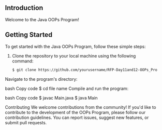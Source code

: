 ## Introduction

Welcome to the Java OOPs Program! 

## Getting Started

To get started with the Java OOPs Program, follow these simple steps:

1. Clone the repository to your local machine using the following command:

   ```bash
   $ git clone https://github.com/yourusername/RFP-Day11and12-OOPs_Problems.git
Navigate to the program's directory:

bash
Copy code
$ cd file name
Compile and run the program:

bash
Copy code
$ javac Main.java
$ java Main


Contributing
We welcome contributions from the community! If you'd like to contribute to the development of the OOPs Program, please follow our contribution guidelines. You can report issues, suggest new features, or submit pull requests.
